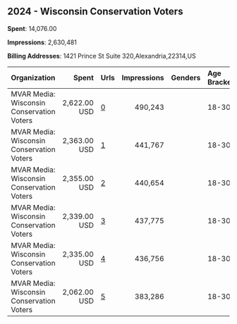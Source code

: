 ## 2024 - Wisconsin Conservation Voters 
**Spent**: 14,076.00

**Impressions**: 2,630,481

**Billing Addresses**: 1421 Prince St Suite 320,Alexandria,22314,US

|Organization|Spent|Urls|Impressions|Genders|Age Brackets|Country Codes|
|:---|---:|:---|---:|:---|:---|:---|
|MVAR Media: Wisconsin Conservation Voters|2,622.00 USD|[0](https://www.snap.com/political-ads/asset/ae8c0298415904d49d6d62585bc9d5bcce20e1b647e0edfe8ad1ef08420ddb67?mediaType=mp4)|490,243||18-30|united states|
|MVAR Media: Wisconsin Conservation Voters|2,363.00 USD|[1](https://www.snap.com/political-ads/asset/864a3d5e706fa005e380a62ec53b8b1f7a5e330ead482ba45fdb03f68d97c1bc?mediaType=mp4)|441,767||18-30|united states|
|MVAR Media: Wisconsin Conservation Voters|2,355.00 USD|[2](https://www.snap.com/political-ads/asset/9d487fd5288df7f04f8c617fd96d218c9739ec37956b629d69927abd5451779c?mediaType=mp4)|440,654||18-30|united states|
|MVAR Media: Wisconsin Conservation Voters|2,339.00 USD|[3](https://www.snap.com/political-ads/asset/3f52ec51ed7d2f950d93088360fea2db197e767c8782e40d6ebdfb8303bde699?mediaType=mp4)|437,775||18-30|united states|
|MVAR Media: Wisconsin Conservation Voters|2,335.00 USD|[4](https://www.snap.com/political-ads/asset/11a7308eeb0e1e7f1685e98b542cf6659e8390a45246da54a620923ebce13af6?mediaType=mp4)|436,756||18-30|united states|
|MVAR Media: Wisconsin Conservation Voters|2,062.00 USD|[5](https://www.snap.com/political-ads/asset/997136a789bd835a29677632a3aaa4af446f8db775d26c1caa500e96b97c020a?mediaType=mp4)|383,286||18-30|united states|
